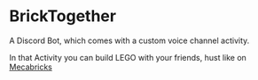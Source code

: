 # BrickTogether
  A Discord Bot, which comes with a custom voice channel activity.
  
  In that Activity you can build LEGO with your friends, hust like on [Mecabricks](https://www.mecabricks.com/de/workshop)
